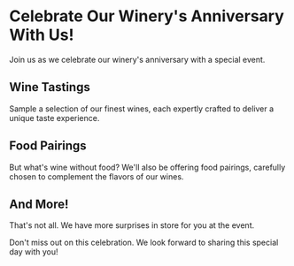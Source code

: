 # Celebrate Our Winery's Anniversary With Us!

Join us as we celebrate our winery's anniversary with a special event. 

## Wine Tastings

Sample a selection of our finest wines, each expertly crafted to deliver a unique taste experience. 

## Food Pairings

But what's wine without food? We'll also be offering food pairings, carefully chosen to complement the flavors of our wines.

## And More!

That's not all. We have more surprises in store for you at the event. 

Don't miss out on this celebration. We look forward to sharing this special day with you!